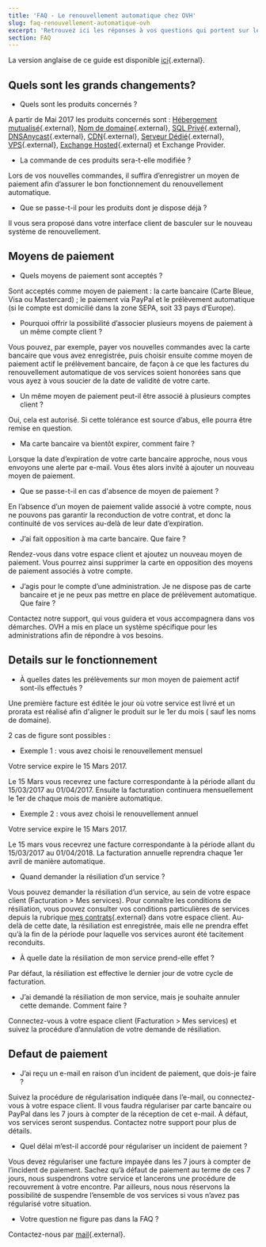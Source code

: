 ```yaml
---
title: 'FAQ - Le renouvellement automatique chez OVH'
slug: faq-renouvellement-automatique-ovh
excerpt: 'Retrouvez ici les réponses à vos questions qui portent sur le nouveau processus de renouvellement automatique qui sera en production le 2 mai 2017.'
section: FAQ
---
```


La version anglaise de ce guide est disponible [ici](https://docs.ovh.com/gb/en/billing/faq-automatic-renewal-ovh/){.external}.


## Quels sont les grands changements?

- Quels sont les produits concernés ?

A partir de Mai 2017 les produits concernés sont : [Hébergement mutualisé](https://www.ovh.com/fr/hebergement-web/){.external}, [Nom de domaine](https://www.ovh.com/fr/domaines/){.external}, [SQL Privé](https://www.ovh.com/fr/hebergement-web/options-sql.xml/){.external}, [DNSAnycast](https://www.ovh.com/fr/domaines/dns-anycast/){.external}, [CDN](https://www.ovh.com/fr/cdn/){.external}, [Serveur Dédié](https://www.ovh.com/fr/serveurs_dedies/){.external}, [VPS](https://www.ovh.com/fr/vps/){.external}, [Exchange Hosted](https://www.ovh.com/fr/emails/hosted-exchange/){.external} et Exchange Provider.

- La commande de ces produits sera-t-elle modifiée ?

Lors de vos nouvelles commandes, il suffira d’enregistrer un moyen de paiement afin d’assurer le bon fonctionnement du renouvellement automatique.

- Que se passe-t-il pour les produits dont je dispose déjà ?

Il vous sera proposé dans votre interface client de basculer sur le nouveau système de renouvellement.


## Moyens de paiement

- Quels moyens de paiement sont acceptés ?

Sont acceptés comme moyen de paiement : la carte bancaire (Carte Bleue, Visa ou Mastercard) ; le paiement via PayPal et le prélèvement automatique (si le compte est domicilié dans la zone SEPA, soit 33 pays d’Europe).

- Pourquoi offrir la possibilité d’associer plusieurs moyens de paiement à un même compte client ?

Vous pouvez, par exemple, payer vos nouvelles commandes avec la carte bancaire que vous avez enregistrée, puis choisir ensuite comme moyen de paiement actif le prélèvement bancaire, de façon à ce que les factures du renouvellement automatique de vos services soient honorées sans que vous ayez à vous soucier de la date de validité de votre carte.

- Un même moyen de paiement peut-il être associé à plusieurs comptes client ?

Oui, cela est autorisé. Si cette tolérance est source d’abus, elle pourra être remise en question.

- Ma carte bancaire va bientôt expirer, comment faire ?

Lorsque la date d’expiration de votre carte bancaire approche, nous vous envoyons une alerte par e-mail. Vous êtes alors invité à ajouter un nouveau moyen de paiement.

- Que se passe-t-il en cas d'absence de moyen de paiement ?

En l’absence d’un moyen de paiement valide associé à votre compte, nous ne pouvons pas garantir la reconduction de votre contrat, et donc la continuité de vos services au-delà de leur date d’expiration.

- J’ai fait opposition à ma carte bancaire. Que faire ?

Rendez-vous dans votre espace client et ajoutez un nouveau moyen de paiement. Vous pourrez ainsi supprimer la carte en opposition des moyens de paiement associés à votre compte.

- J’agis pour le compte d’une administration. Je ne dispose pas de carte bancaire et je ne peux pas mettre en place de prélèvement automatique. Que faire ?

Contactez notre support, qui vous guidera et vous accompagnera dans vos démarches. OVH a mis en place un système spécifique pour les administrations afin de répondre à vos besoins.


## Details sur le fonctionnement

- À quelles dates les prélèvements sur mon moyen de paiement actif sont-ils effectués ?

Une première facture est éditée le jour où votre service est livré et un prorata est réalisé afin d'aligner le produit sur le 1er du mois ( sauf les noms de domaine).

2 cas de figure sont possibles :

- Exemple 1 : vous avez choisi le renouvellement mensuel

Votre service expire le 15 Mars 2017.

Le 15 Mars vous recevrez une facture correspondante à la période allant du 15/03/2017 au 01/04/2017. Ensuite la facturation continuera mensuellement le 1er de chaque mois de manière automatique.

- Exemple 2 : vous avez choisi le renouvellement annuel

Votre service expire le 15 Mars 2017.

Le 15 mars vous recevrez une facture correspondante à la période allant du 15/03/2017 au 01/04/2018. La facturation annuelle reprendra chaque 1er avril de manière automatique.

- Quand demander la résiliation d’un service ?

Vous pouvez demander la résiliation d’un service, au sein de votre espace client (Facturation > Mes services).
Pour connaître les conditions de résiliation, vous pouvez consulter vos conditions particulières de services depuis la rubrique [mes contrats](https://www.ovh.com/manager/dedicated/index.html#/useraccount/contacts/services){.external} dans votre espace client. 
Au-delà de cette date, la résiliation est enregistrée, mais elle ne prendra effet qu’à la fin de la période pour laquelle vos services auront été tacitement reconduits.

- À quelle date la résiliation de mon service prend-elle effet ?

Par défaut, la résiliation est effective le dernier jour de votre cycle de facturation.

- J’ai demandé la résiliation de mon service, mais je souhaite annuler cette demande. Comment faire ?

Connectez-vous à votre espace client (Facturation > Mes services) et suivez la procédure d’annulation de votre demande de résiliation.


## Defaut de paiement

- J’ai reçu un e-mail en raison d’un incident de paiement, que dois-je faire ?

Suivez la procédure de régularisation indiquée dans l’e-mail, ou connectez-vous à votre espace client. Il vous faudra régulariser par carte bancaire ou PayPal dans les 7 jours à compter de la réception de cet e-mail. À défaut, vos services seront suspendus. Contactez notre support pour plus de détails.

- Quel délai m’est-il accordé pour régulariser un incident de paiement ?

Vous devez régulariser une facture impayée dans les 7 jours à compter de l’incident de paiement. Sachez qu’à défaut de paiement au terme de ces 7 jours, nous suspendrons votre service et lancerons une procédure de recouvrement à votre encontre. Par ailleurs, nous nous réservons la possibilité de suspendre l’ensemble de vos services si vous n’avez pas régularisé votre situation.

- Votre question ne figure pas dans la FAQ ?

Contactez-nous par [mail](https://www.ovh.com/fr/support/nous-contacter/){.external}.